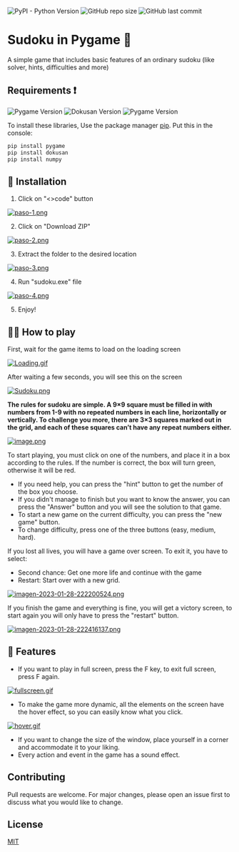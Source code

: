 ![PyPI - Python Version](https://img.shields.io/pypi/pyversions/dokusan) 
![GitHub repo size](https://img.shields.io/github/repo-size/Maicken052/sudoku-pygame) 
![GitHub last commit](https://img.shields.io/github/last-commit/Maicken052/Sudoku-pygame) 

# Sudoku in Pygame 🧠

A simple game that includes basic features of an ordinary sudoku (like solver, hints, difficulties and more)

## Requirements ❗

![Pygame Version](https://img.shields.io/badge/numpy-1.23.5-red)
![Dokusan Version](https://img.shields.io/badge/dokusan-0.1.0a6-orange)
![Pygame Version](https://img.shields.io/badge/pygame-2.1.2-yellow)

To install these libraries, Use the package manager [pip](https://pip.pypa.io/en/stable/). Put this in the console:
```bash
pip install pygame
pip install dokusan
pip install numpy
```
## 💾 Installation 
1. Click on "<>code" button

[![paso-1.png](https://i.postimg.cc/qvkmhjLq/paso-1.png)](https://postimg.cc/0bBGhGh1)

2. Click on "Download ZIP"

[![paso-2.png](https://i.postimg.cc/VLMZQ90D/paso-2.png)](https://postimg.cc/svj45hch)

3. Extract the folder to the desired location

[![paso-3.png](https://i.postimg.cc/L6zD0HGW/paso-3.png)](https://postimg.cc/4mxpYTfv)

4. Run "sudoku.exe" file

[![paso-4.png](https://i.postimg.cc/HLP97j7r/paso-4.png)](https://postimg.cc/Ff3LMrpv) 

5. Enjoy!


## 👨‍🏫 How to play 

First, wait for the game items to load on the loading screen

[![Loading.gif](https://i.postimg.cc/W4FPQWgt/Loading.gif)](https://postimg.cc/KK2VT59y)

After waiting a few seconds, you will see this on the screen

[![Sudoku.png](https://i.postimg.cc/05nfD8Kd/Sudoku.png)](https://postimg.cc/yWJczCPk)

**The rules for sudoku are simple. A 9×9 square must be filled in with numbers from 1-9 with no repeated numbers in each line, horizontally or vertically. To challenge you more, there are 3×3 squares marked out in the grid, and each of these squares can’t have any repeat numbers either.** 

[![image.png](https://i.postimg.cc/SKtG3VqT/image.png)](https://postimg.cc/67nRGr8n)

To start playing, you must click on one of the numbers, and place it in a box according to the rules.
If the number is correct, the box will turn green, otherwise it will be red.
- If you need help, you can press the "hint" button to get the number of the box you choose.
- If you didn't manage to finish but you want to know the answer, you can press the "Answer" button and you will see the solution to that game.
- To start a new game on the current difficulty, you can press the "new game" button. 
- To change difficulty, press one of the three buttons (easy, medium, hard).

If you lost all lives, you will have a game over screen. To exit it, you have to select:
- Second chance: Get one more life and continue with the game
- Restart: Start over with a new grid.

[![imagen-2023-01-28-222200524.png](https://i.postimg.cc/FRwXrjbG/imagen-2023-01-28-222200524.png)](https://postimg.cc/wy5GFRGs)

If you finish the game and everything is fine, you will get a victory screen, to start again you will only have to press the "restart" button.

[![imagen-2023-01-28-222416137.png](https://i.postimg.cc/tCH8BRB1/imagen-2023-01-28-222416137.png)](https://postimg.cc/t72rTbQy)

## 🧰 Features 
- If you want to play in full screen, press the F key, to exit full screen, press F again.

[![fullscreen.gif](https://i.postimg.cc/R0MHdtHP/fullscreen.gif)](https://postimg.cc/dhx3tLnd)

- To make the game more dynamic, all the elements on the screen have the hover effect, so you can easily know what you click.

[![hover.gif](https://i.postimg.cc/RZjMVxMw/hover.gif)](https://postimg.cc/217p2JL5)

- If you want to change the size of the window, place yourself in a corner and accommodate it to your liking.
- Every action and event in the game has a sound effect.


## Contributing

Pull requests are welcome. For major changes, please open an issue first
to discuss what you would like to change.

## License
[MIT](https://choosealicense.com/licenses/mit/)
